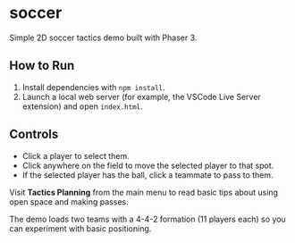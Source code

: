 # soccer
Simple 2D soccer tactics demo built with Phaser 3.

## How to Run
1. Install dependencies with `npm install`.
2. Launch a local web server (for example, the VSCode Live Server extension) and open `index.html`.

## Controls
- Click a player to select them.
- Click anywhere on the field to move the selected player to that spot.
- If the selected player has the ball, click a teammate to pass to them.

Visit **Tactics Planning** from the main menu to read basic tips about
using open space and making passes.

The demo loads two teams with a 4-4-2 formation (11 players each) so you can experiment with basic positioning.
